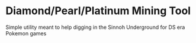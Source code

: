 # Diamond/Pearl/Platinum Mining Tool

Simple utility meant to help digging in the Sinnoh Underground for DS era Pokemon games
